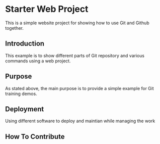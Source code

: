 # Starter Web Project
This is a simple website project for showing how to use Git and Github together.

## Introduction
This example is to show different parts of Git repository and various commands using a web project.

## Purpose
As stated above, the main purpose is to provide a simple example for Git training demos.

## Deployment
Using different software to deploy and maintian while managing the work

## How To Contribute